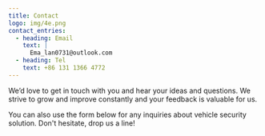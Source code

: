 ```yaml
---
title: Contact
logo: img/4e.png
contact_entries:
  - heading: Email
    text: |
      Ema_lan0731@outlook.com
  - heading: Tel
    text: +86 131 1366 4772
---
```

We’d love to get in touch with you and hear your ideas and
questions. We strive to grow and improve constantly and your feedback
is valuable for us.

You can also use the form below for any inquiries about vehicle security solution. Don't hesitate, drop us a line!